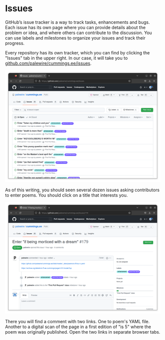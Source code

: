 ```{include} _templates/nav.html
```

# Issues

GitHub’s issue tracker is a way to track tasks, enhancements and bugs. Each issue has its own page where you can provide details about the problem or idea, and where others can contribute to the discussion. You can use labels and milestones to organize your issues and track their progress.

Every repository has its own tracker, which you can find by clicking the "Issues" tab in the upper right. In our case, it will take you to [github.com/palewire/cummings.ee/issues](https://github.com/palewire/cummings.ee/issues).

[![cummings.ee issue tracker](_static/img/issue-tracker.png)](https://github.com/palewire/cummings.ee/issues)

As of this writing, you should seen several dozen issues asking contributors to enter poems. You should click on a title that interests you.

[![cummings.ee issue](_static/img/issue.png)](https://github.com/palewire/cummings.ee/issues/179)

There you will find a comment with two links. One to poem's YAML file. Another to a digital scan of the page in a first edition of "is 5" where the poem was originally published. Open the two links in separate browser tabs.
